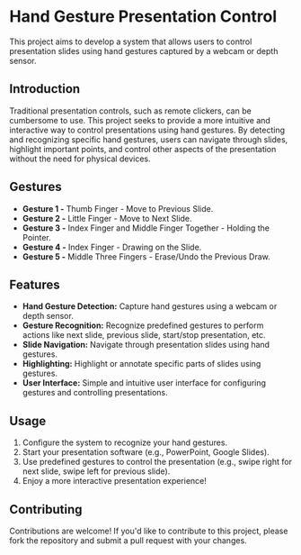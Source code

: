 # Hand Gesture Presentation Control

This project aims to develop a system that allows users to control presentation slides using hand gestures captured by a webcam or depth sensor.

## Introduction

Traditional presentation controls, such as remote clickers, can be cumbersome to use. This project seeks to provide a more intuitive and interactive way to control presentations using hand gestures. By detecting and recognizing specific hand gestures, users can navigate through slides, highlight important points, and control other aspects of the presentation without the need for physical devices.

## Gestures

- **Gesture 1 -** Thumb Finger - Move to Previous Slide.
- **Gesture 2 -** Little Finger - Move to Next Slide.
- **Gesture 3 -** Index Finger and Middle Finger Together - Holding the Pointer.
- **Gesture 4 -** Index Finger - Drawing on the Slide.
- **Gesture 5 -** Middle Three Fingers - Erase/Undo the Previous Draw.

## Features

- **Hand Gesture Detection:** Capture hand gestures using a webcam or depth sensor.
- **Gesture Recognition:** Recognize predefined gestures to perform actions like next slide, previous slide, start/stop presentation, etc.
- **Slide Navigation:** Navigate through presentation slides using hand gestures.
- **Highlighting:** Highlight or annotate specific parts of slides using gestures.
- **User Interface:** Simple and intuitive user interface for configuring gestures and controlling presentations.

## Usage

1. Configure the system to recognize your hand gestures.
2. Start your presentation software (e.g., PowerPoint, Google Slides).
3. Use predefined gestures to control the presentation (e.g., swipe right for next slide, swipe left for previous slide).
4. Enjoy a more interactive presentation experience!

## Contributing

Contributions are welcome! If you'd like to contribute to this project, please fork the repository and submit a pull request with your changes.

